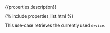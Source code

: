 {{properties.description}}

{% include properties_list.html %}

This use-case retrieves the currently used `device`.
